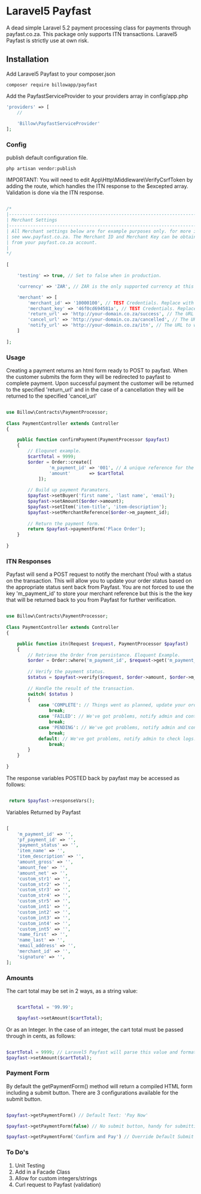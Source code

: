 # Laravel5 Payfast

A dead simple Laravel 5.2 payment processing class for payments through payfast.co.za. This package only supports ITN transactions. Laravel5 Payfast is strictly use at own risk.

## Installation

Add Laravel5 Payfast to your composer.json


    composer require billowapp/payfast


Add the PayfastServiceProvider to your providers array in config/app.php

```php
'providers' => [
    //
        
    'Billow\PayfastServiceProvider'
];
```    
### Config
publish default configuration file.

    php artisan vendor:publish
    
IMPORTANT: You will need to edit App\Http\Middleware\VerifyCsrfToken by adding the route, which handles the ITN response to the $excepted array. Validation is done via the ITN response.


    
```php

/*
|--------------------------------------------------------------------------
| Merchant Settings
|--------------------------------------------------------------------------
| All Merchant settings below are for example purposes only. for more info
| see www.payfast.co.za. The Merchant ID and Merchant Key can be obtained 
| from your payfast.co.za account.
|
*/
    
[

    'testing' => true, // Set to false when in production.

    'currency' => 'ZAR', // ZAR is the only supported currency at this point.

    'merchant' => [
        'merchant_id' => '10000100', // TEST Credentials. Replace with your merchant ID from Payfast.
        'merchant_key' => '46f0cd694581a', // TEST Credentials. Replace with your merchant key from Payfast.
        'return_url' => 'http://your-domain.co.za/success', // The URL the customer should be redirected to after a successful payment.
        'cancel_url' => 'http://your-domain.co.za/cancelled', // The URL the customer should be redirected to after a payment is cancelled.
        'notify_url' => 'http://your-domain.co.za/itn', // The URL to which Payfast will post return variables.
    ]
    
];

```
### Usage

Creating a payment returns an html form ready to POST to payfast. When the customer submits the form they will be redirected to payfast to complete payment. Upon successful payment the customer will be returned to the specified 'return_url' and in the case of a cancellation they will be returned to the specified 'cancel_url'

```php

use Billow\Contracts\PaymentProcessor;
    
Class PaymentController extends Controller
{

    public function confirmPayment(PaymentProcessor $payfast)
    {
        // Eloqunet example.  
        $cartTotal = 9999;
        $order = Order::create([
                'm_payment_id' => '001', // A unique reference for the order.
                'amount'       => $cartTotal     
            ]);
    
        // Build up payment Paramaters.
        $payfast->setBuyer('first name', 'last name', 'email');
        $payfast->setAmount($order->amount);
        $payfast->setItem('item-title', 'item-description');
        $payfast->setMerchantReference($order->m_payment_id);
    
        // Return the payment form.
        return $payfast->paymentForm('Place Order');
    }
            
}
```  

### ITN Responses

Payfast will send a POST request to notify the merchant (You) with a status on the transaction. This will allow you to update your order status based on the appropriate status sent back from Payfast. You are not forced to use the key 'm_payment_id' to store your merchant reference but this is the the key that will be returned back to you from Payfast for further verification.

```php

use Billow\Contracts\PaymentProcessor;
    
Class PaymentController extends Controller
{

    public function itn(Request $request, PaymentProcessor $payfast)
    {
        // Retrieve the Order from persistance. Eloquent Example. 
        $order = Order::where('m_payment_id', $request->get('m_payment_id'))->firstOrFail(); // Eloquent Example 
    
        // Verify the payment status.
        $status = $payfast->verify($request, $order->amount, $order->m_payment_id)->status();
    
        // Handle the result of the transaction.
        switch( $status )
        {
            case 'COMPLETE': // Things went as planned, update your order status and notify the customer/admins.
                break;
            case 'FAILED': // We've got problems, notify admin and contact Payfast Support.
                break;
            case 'PENDING': // We've got problems, notify admin and contact Payfast Support.
                break;
            default: // We've got problems, notify admin to check logs.
                break;
        }
    }       
        
}
```  

The response variables POSTED back by payfast may be accessed as follows:

```php

 return $payfast->responseVars();

```

Variables Returned by Payfast

```php

[
    'm_payment_id' => '',
    'pf_payment_id' => '',
    'payment_status' => '',
    'item_name' => '',
    'item_description' => '',
    'amount_gross' => '',
    'amount_fee' => '',
    'amount_net' => '',
    'custom_str1' => '',
    'custom_str2' => '',
    'custom_str3' => '',
    'custom_str4' => '',
    'custom_str5' => '',
    'custom_int1' => '',
    'custom_int2' => '',
    'custom_int3' => '',
    'custom_int4' => '',
    'custom_int5' => '',
    'name_first' => '',
    'name_last' => '',
    'email_address' => '',
    'merchant_id' => '',
    'signature' => '',
];

```

### Amounts

The cart total may be set in 2 ways, as a string value:

```php

    $cartTotal = '99.99';

    $payfast->setAmount($cartTotal);
```

Or as an Integer. In the case of an integer, the cart total must be passed through in cents, as follows:

```php

$cartTotal = 9999; // Laravel5 Payfast will parse this value and format it accordingly. See sebastianbergmann/money
$payfast->setAmount($cartTotal);

```

### Payment Form

By default the getPaymentForm() method will return a compiled HTML form including a submit button. There are 3 configurations available for the submit button.

```php

$payfast->getPaymentForm() // Default Text: 'Pay Now'

$payfast->getPaymentForm(false) // No submit button, handy for submitting the form via javascript

$payfast->getPaymentForm('Confirm and Pay') // Override Default Submit Button Text.

```

### To Do's

1. Unit Testing
2. Add in a Facade Class
3. Allow for custom integers/strings
4. Curl request to Payfast (validation)
